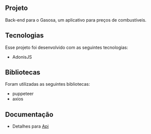 <h2 title='#projeto'>
    Projeto
</h2>

Back-end para o Gasosa, um aplicativo para preços de combustíveis.

<h2 title='#tecnologias'>
    Tecnologias
</h2>

Esse projeto foi desenvolvido com as seguintes tecnologias:

- AdonisJS

<h2 title='#bibliotecas'>
    Bibliotecas
</h2>

Foram utilizadas as seguintes bibliotecas:

- puppeteer
- axios

<h2 title='#bibliotecas'>
   Documentação 
</h2>

- Detalhes para [Api](https://documenter.getpostman.com/view/1402289/SzzheyS6?version=latest)
